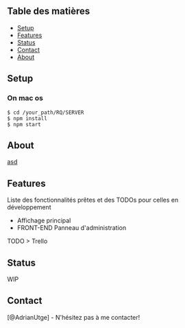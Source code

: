 
## Table des matières
* [Setup](#setup)
* [Features](#features)
* [Status](#status)
* [Contact](#contact)
* [About](#about)



## Setup
### On mac os 
```
$ cd /your_path/RQ/SERVER
$ npm install 
$ npm start
```
## About
<a href="./">asd</a>

## Features
Liste des fonctionnalités prêtes et des TODOs pour celles en  développement
* Affichage principal
* FRONT-END Panneau d'administration


TODO > Trello

## Status
WIP


## Contact
[@AdrianUtge] - N'hésitez pas à me contacter!
